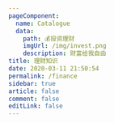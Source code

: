 ```yaml
---
pageComponent: 
  name: Catalogue
  data: 
    path: 💰投资理财
    imgUrl: /img/invest.png
    description: 财富给我自由
title: 理财知识
date: 2020-03-11 21:50:54
permalink: /finance
sidebar: true
article: false
comment: false
editLink: false
---
```


